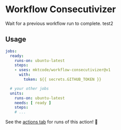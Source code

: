 # Workflow Consecutivizer

Wait for a previous workflow run to complete.
test2

## Usage

```yaml
jobs:
  ready:
    runs-on: ubuntu-latest
    steps:
    - uses: mktcode/workflow-consecutivizer@v1
      with:
        token: ${{ secrets.GITHUB_TOKEN }}

  # your other jobs
  units:
    runs-on: ubuntu-latest
    needs: [ ready ]
    steps:
    # ...
```

See the [actions tab](https://github.com/actions/javascript-action/actions) for runs of this action! :rocket:
